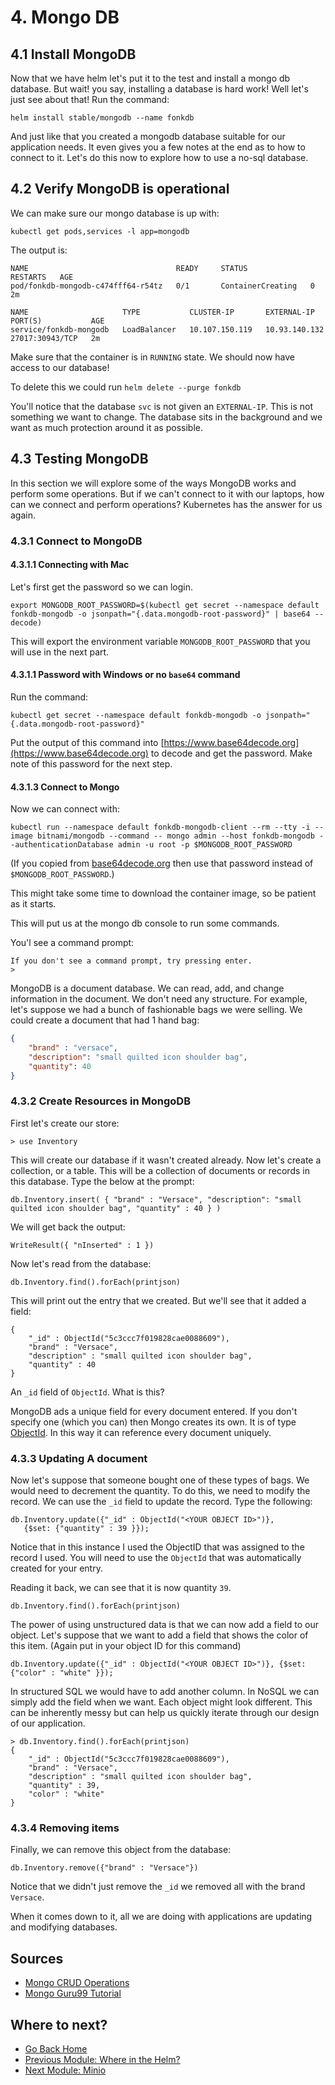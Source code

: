 # 4. Mongo DB

## 4.1 Install MongoDB

Now that we have helm let's put it to the test and install a mongo db database.  But wait! you say, installing a database is hard work!  Well let's just see about that!  Run the command:

```
helm install stable/mongodb --name fonkdb 
```

And just like that you created a mongodb database suitable for our application needs. It even gives you a few notes at the end as to how to connect to it.  Let's do this now to explore how to use a no-sql database. 

## 4.2 Verify MongoDB is operational
 

We can make sure our mongo database is up with:

```
kubectl get pods,services -l app=mongodb
```

The output is:

```
NAME                                 READY     STATUS              RESTARTS   AGE
pod/fonkdb-mongodb-c474fff64-r54tz   0/1       ContainerCreating   0          2m

NAME                     TYPE           CLUSTER-IP       EXTERNAL-IP     PORT(S)           AGE
service/fonkdb-mongodb   LoadBalancer   10.107.150.119   10.93.140.132   27017:30943/TCP   2m
```

Make sure that the container is in `RUNNING` state.  We should now have access to our database!  

To delete this we could run `helm delete --purge fonkdb`

You'll notice that the database `svc` is not given an `EXTERNAL-IP`.  This is not something we want to change.  The database sits in the background and we want as much protection around it as possible. 

## 4.3 Testing MongoDB

In this section we will explore some of the ways MongoDB works and perform some operations.  But if we can't connect to it with our laptops, how can we connect and perform operations?  Kubernetes has the answer for us again. 


### 4.3.1 Connect to MongoDB


#### 4.3.1.1 Connecting with Mac

Let's first get the password so we can login.  

```
export MONGODB_ROOT_PASSWORD=$(kubectl get secret --namespace default fonkdb-mongodb -o jsonpath="{.data.mongodb-root-password}" | base64 --decode)
```
This will export the environment variable `MONGODB_ROOT_PASSWORD` that you will use in the next part. 

#### 4.3.1.1 Password with Windows or no `base64` command

Run the command:

```
kubectl get secret --namespace default fonkdb-mongodb -o jsonpath="{.data.mongodb-root-password}"
```

Put the output of this command into [https://www.base64decode.org](https://www.base64decode.org) to decode and get the password.  Make note of this password for the next step. 

#### 4.3.1.3 Connect to Mongo

Now we can connect with: 

```
kubectl run --namespace default fonkdb-mongodb-client --rm --tty -i --image bitnami/mongodb --command -- mongo admin --host fonkdb-mongodb --authenticationDatabase admin -u root -p $MONGODB_ROOT_PASSWORD
```
(If you copied from [base64decode.org](https://www.base64decode.org) then use that password instead of `$MONGODB_ROOT_PASSWORD`.)

This might take some time to download the container image, so be patient as it starts.  

This will put us at the mongo db console to run some commands. 

You'l see a command prompt:

```
If you don't see a command prompt, try pressing enter.
>
```

MongoDB is a document database.  We can read, add, and change information in the document.  We don't need any structure.  For example, let's suppose we had a bunch of fashionable bags we were selling.  We could create a document that had 1 hand bag:

```json
{
	"brand" : "versace",
	"description": "small quilted icon shoulder bag",
	"quantity": 40	
}
```
### 4.3.2 Create Resources in MongoDB

First let's create our store:

```
> use Inventory
```

This will create our database if it wasn't created already.  Now let's create a collection, or a table.  This will be a collection of documents or records in this database.  Type the below at the prompt:

```
db.Inventory.insert( { "brand" : "Versace", "description": "small quilted icon shoulder bag", "quantity" : 40 } )
```

We will get back the output: 

```
WriteResult({ "nInserted" : 1 })
```

Now let's read from the database: 

```
db.Inventory.find().forEach(printjson)
```
This will print out the entry that we created.  But we'll see that it added a field:

```
{
	"_id" : ObjectId("5c3ccc7f019828cae0088609"),
	"brand" : "Versace",
	"description" : "small quilted icon shoulder bag",
	"quantity" : 40
}
```
An `_id` field of `ObjectId`.  What is this?  

MongoDB ads a unique field for every document entered.  If you don't specify one (which you can) then Mongo creates its own.  It is of type [ObjectId](https://docs.mongodb.com/manual/reference/method/ObjectId/).  In this way it can reference every document uniquely.  

### 4.3.3 Updating A document

Now let's suppose that someone bought one of these types of bags.  We would need to decrement the quantity.  To do this, we need to modify the record.  We can use the `_id` field to update the record.  Type the following: 

```
db.Inventory.update({"_id" : ObjectId("<YOUR OBJECT ID>")},
   {$set: {"quantity" : 39 }});
```
Notice that in this instance I used the ObjectID that was assigned to the record I used.  You will need to use the `ObjectId` that was automatically created for your entry.  

Reading it back, we can see that it is now quantity `39`.  

```
db.Inventory.find().forEach(printjson)
```

The power of using unstructured data is that we can now add a field to our object.  Let's suppose that we want to add a field that shows the color of this item. (Again put in your object ID for this command)

```
db.Inventory.update({"_id" : ObjectId("<YOUR OBJECT ID>")}, {$set: {"color" : "white" }});
```
In structured SQL we would have to add another column.  In NoSQL we can simply add the field when we want.  Each object might look different.  This can be inherently messy but can help us quickly iterate through our design of our application.  

```
> db.Inventory.find().forEach(printjson)
{
	"_id" : ObjectId("5c3ccc7f019828cae0088609"),
	"brand" : "Versace",
	"description" : "small quilted icon shoulder bag",
	"quantity" : 39,
	"color" : "white"
}
```

### 4.3.4 Removing items

Finally, we can remove this object from the database: 

```
db.Inventory.remove({"brand" : "Versace"})
```

Notice that we didn't just remove the `_id` we removed all with the brand `Versace`. 

When it comes down to it, all we are doing with applications are updating and modifying databases. 


## Sources

* [Mongo CRUD Operations](https://docs.mongodb.com/manual/crud/)
* [Mongo Guru99 Tutorial](https://www.guru99.com/mongodb-query-document-using-find.html)

## Where to next?

* [Go Back Home](../README.md)
* [Previous Module: Where in the Helm?](../helm/README.md)
* [Next Module: Minio](../minio/README.md)



